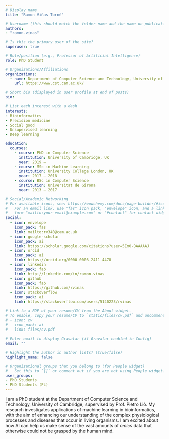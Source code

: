 ```yaml
---
# Display name
title: "Ramon Viñas Torné"

# Username (this should match the folder name and the name on publications)
authors:
- "ramon-vinas"

# Is this the primary user of the site?
superuser: true

# Role/position (e.g., Professor of Artificial Intelligence)
role: PhD Student

# Organizations/Affiliations
organizations:
  - name: Department of Computer Science and Technology, University of Cambridge
    url: https://www.cst.cam.ac.uk/

# Short bio (displayed in user profile at end of posts)
bio: 

# List each interest with a dash
interests:
- Bioinformatics
- Precision medicine
- Social good
- Unsupervised learning
- Deep learning

education:
  courses:
    - course: PhD in Computer Science
      institution: University of Cambridge, UK
      year: 2019 –
    - course: MSc in Machine Learning
      institution: University College London, UK
      year: 2017 – 2018
    - course: BSc in Computer Science
      institution: Universitat de Girona
      year: 2013 – 2017

# Social/Academic Networking
# For available icons, see: https://wowchemy.com/docs/page-builder/#icons
#   For an email link, use "fas" icon pack, "envelope" icon, and a link in the
#   form "mailto:your-email@example.com" or "#contact" for contact widget.
social:
  - icon: envelope
    icon_pack: fas
    link: mailto:rv340@cam.ac.uk
  - icon: google-scholar
    icon_pack: ai
    link: https://scholar.google.com/citations?user=5Em0-BAAAAAJ
  - icon: orcid
    icon_pack: ai
    link: https://orcid.org/0000-0003-2411-4478
  - icon: linkedin
    icon_pack: fab
    link: http://linkedin.com/in/ramon-vinas
  - icon: github
    icon_pack: fab
    link: https://github.com/rvinas
  - icon: stackoverflow
    icon_pack: ai
    link: https://stackoverflow.com/users/5140223/rvinas

# Link to a PDF of your resume/CV from the About widget.
# To enable, copy your resume/CV to `static/files/cv.pdf` and uncomment the lines below.
# - icon: cv
#   icon_pack: ai
#   link: files/cv.pdf

# Enter email to display Gravatar (if Gravatar enabled in Config)
email: ""

# Highlight the author in author lists? (true/false)
highlight_name: false

# Organizational groups that you belong to (for People widget)
#   Set this to `[]` or comment out if you are not using People widget.
user_groups:
- PhD Students
- PhD Students (PL)
---
```


I am a PhD student at the Department of Computer Science and Technology, University of Cambridge, supervised by Prof. Pietro Liò. My research investigates applications of machine learning in bioinformatics, with the aim of enhancing our understanding of the complex physiological processes and diseases that occur in living organisms. I am excited about how AI can help us make sense of the vast amounts of _omics_ data that otherwise could not be grasped by the human mind.